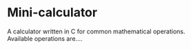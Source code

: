 # Mini-calculator
A calculator written in C for common mathematical operations. <br/>
Available operations are....<br/>

